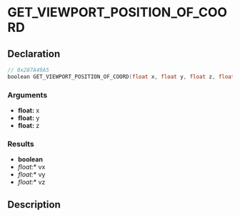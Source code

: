 # GET_VIEWPORT_POSITION_OF_COORD

## Declaration
```cpp
// 0x287A49A5
boolean GET_VIEWPORT_POSITION_OF_COORD(float x, float y, float z, float* vx, float* vy, float* vz);
```

### Arguments
- **float:** x
- **float:** y
- **float:** z

### Results
- **boolean**
- **float*:** vx
- **float*:** vy
- **float*:** vz

## Description
